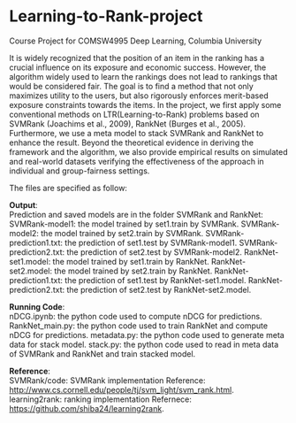 # Learning-to-Rank-project
Course Project for COMSW4995 Deep Learning, Columbia University

It is widely recognized that the position of an item in the ranking has a crucial influence on its exposure and economic success. However, the algorithm widely used to learn the rankings does not lead to rankings that would be considered fair. The goal is to find a method that not only maximizes utility to the users, but also rigorously enforces merit-based exposure constraints towards the items. In the project, we first apply some conventional methods on LTR(Learning-to-Rank) problems based on SVMRank (Joachims et al., 2009), RankNet (Burges et al., 2005). Furthermore, we use a meta model to stack SVMRank and RankNet to enhance the result. Beyond the theoretical evidence in deriving the framework and the algorithm, we also provide empirical results on simulated and real-world datasets verifying the effectiveness of the approach in individual and group-fairness settings.

The files are specified as follow:

**Output**:  
Prediction and saved models are in the folder SVMRank and RankNet:  
SVMRank-model1: the model trained by set1.train by SVMRank. 
SVMRank-model2: the model trained by set2.train by SVMRank. 
SVMRank-prediction1.txt: the prediction of set1.test by SVMRank-model1. 
SVMRank-prediction2.txt: the prediction of set2.test by SVMRank-model2. 
RankNet-set1.model: the model trained by set1.train by RankNet. 
RankNet-set2.model: the model trained by set2.train by RankNet. 
RankNet-prediction1.txt: the prediction of set1.test by RankNet-set1.model. 
RankNet-prediction2.txt: the prediction of set2.test by RankNet-set2.model. 

**Running Code**:  
nDCG.ipynb: the python code used to compute nDCG for predictions. 
RankNet_main.py: the python code used to train RankNet and compute nDCG for predictions. 
metadata.py: the python code used to generate meta data for stack model. 
stack.py: the python code used to read in meta data of SVMRank and RankNet and train stacked model. 

**Reference**:  
SVMRank/code: SVMRank implementation Reference: http://www.cs.cornell.edu/people/tj/svm_light/svm_rank.html.  
learning2rank: ranking implementation Refernece: https://github.com/shiba24/learning2rank. 
